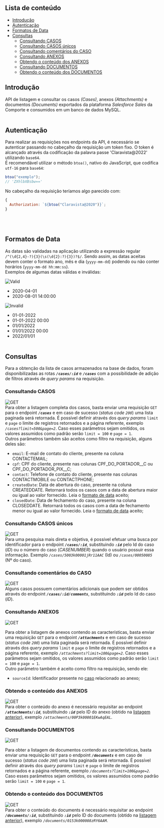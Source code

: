 ## **Lista de conteúdo**

- [Introdução](#introdução)
- [Autenticação](#autenticação)
- [Formatos de Data](#formatos-de-data)
- [Consultas](#consultas)
  - [Consultando CASOS](#consultando-casos)
  - [Consultando CASOS únicos](#consultando-casos-únicos)
  - [Consultando comentários do CASO](#consultando-comentários-do-caso)
  - [Consultando ANEXOS](#consultando-anexos)
  - [Obtendo o conteúdo dos ANEXOS](#obtendo-o-conteúdo-dos-anexos)
  - [Consultando DOCUMENTOS](#consultando-documentos)
  - [Obtendo o conteúdo dos DOCUMENTOS](#obtendo-o-conteúdo-dos-documentos)

## **Introdução**

API de listagem e consultar os casos _(Cases)_, anexos _(Attachments)_ e documentos _(Documents)_ exportados da plataforma _Salesforce Sales_ da Comporte e consumidos em um banco de dados MySQL.
<br><br>

## **Autenticação**

Para realizar as requisições nos endpoints da API, é necessário se autenticar passando no cabeçalho da requisição um token fixo. O token é alcançado através da codificação da palavra passe 'Claravista@2022' utilizando `base64`.<br>
É recomendável utilizar o método `btoa()`, nativo do JavaScript, que codifica `utf-16` para `base64`:

```javascript
btoa("exemplo");
// 'ZXhlbXBsbw=='
```

No cabeçalho da requisição teríamos algo parecido com:

```javascript
{
  Authorization: `${btoa("Claravista@2020")}`;
}
```

<br><br>

## **Formatos de Data**

As datas são validadas na aplicação utilizando a expressão regular `/^(\d{2,4}-?){3}(\s(\d{2}:?){3})?$/`. Sendo assim, as datas aceitas devem conter o formato ano, mês e dia (`yyyy-mm-dd`) podendo ou não conter horários (`yyyy-mm-dd hh:mm:ss`). <br>
Exemplos de algumas datas válidas e inválidas:

![Valid](https://img.shields.io/badge/-VALID-success)

- 2020-04-01
- 2020-08-01 14:00:00

![Invalid](https://img.shields.io/badge/-INVALID-critical)

- 01-01-2022
- 01-01-2022 00:00
- 01/01/2022
- 01/01/2022 00:00
- 2022/01/01
  <br><br>

## **Consultas**

Para a obtenção da lista de casos armazenados na base de dados, foram disponibilizadas as rotas **_`/cases/:id`_** e **_`/cases`_** com a possibilidade de adição de filtros através de _query params_ na requisição.

### Consultando CASOS

![GET](https://img.shields.io/badge/-GET-blue) <br>
Para obter a listagem completa dos casos, basta enviar uma requisição `GET` para o endpoint **_`/cases`_** e em caso de sucesso (_status code `200`_) uma lista paginada será retornada. É possível definir através dos _query params_ `limit` e `page` o limite de registros retornados e a página referente, exemplo _`/cases?limit=500&page=2`_. Caso esses parâmetros sejam omitidos, os valores assumidos como padrão serão `limit = 100` e `page = 1`.<br>
Outros parâmetros também são aceitos como filtro na requisição, alguns deles são:

- `email`: E-mail de contato do cliente, presente na coluna CONTACTEMAIL;
- `cpf`: CPF do cliente, presente nas colunas CPF_DO_PORTADOR\_\_C ou CPF_DO_PORTADOR_PIX\_\_C;
- `contact`: Telefone de contato do cliente, presente nas colunas CONTACTMOBILE ou CONTACTPHONE;
- `createdDate`: Data de abertura do caso, presente na coluna CREATEDDATE. Retornará todos os casos com a data de abertura maior ou igual ao valor fornecido. Leia o [formato de data](#formatos-de-data) aceito;
- `closedDate`: Data de fechamento do caso, presente na coluna CLOSEDDATE. Retornará todos os casos com a data de fechamento menor ou igual ao valor fornecido. Leia o [formato de data](#formatos-de-data) aceito;

### Consultando CASOS únicos

![GET](https://img.shields.io/badge/-GET-blue) <br>
Para uma pesquisa mais direta e objetiva, é possível efetuar uma busca por identificador para o endpoint **_`/cases/:id`_**, substituindo **_`:id`_** pelo Id do caso (_ID_) ou o número do caso (_CASENUMBER_) quando o usuário possuir essa informação. Exemplo _`/cases/5003k00001jRr11AAC`_ (Id) ou _`/cases/00050085`_ (Nº do caso).

### Consultando comentários do CASO

![GET](https://img.shields.io/badge/-GET-blue) <br>
Alguns casos possuem comentários adicionais que podem ser obtidos através do endpoint **_`/cases/:id/comments`_**, substituindo **_`:id`_** pelo Id do caso (_ID_).

### Consultando ANEXOS

![GET](https://img.shields.io/badge/-GET-blue) <br>

Para obter a listagem de anexos contendo as características, basta enviar uma requisição `GET` para o endpoint **_`/attachments`_** e em caso de sucesso (_status code `200`_) uma lista paginada será retornada. É possível definir através dos _query params_ `limit` e `page` o limite de registros retornados e a página referente, exemplo _`/attachments?limit=100&page=2`_. Caso esses parâmetros sejam omitidos, os valores assumidos como padrão serão `limit = 100` e `page = 1`.<br>
Outro parâmetro também é aceito como filtro na requisição, sendo ele:

- `sourceId`: Identificador presente no [caso](#consultando-casos) relacionado ao anexo;

### Obtendo o conteúdo dos ANEXOS

![GET](https://img.shields.io/badge/-GET-blue) <br>
Para obter o conteúdo do anexo é necessário requisitar ao endpoint **_`/attachments/:id`_**, substituindo **_`:id`_** pelo ID do anexo (obtido na [listagem anterior](#consultando-anexos)), exemplo _`/attachments/00P3k00001EKwAqEAL`_.

### Consultando DOCUMENTOS

![GET](https://img.shields.io/badge/-GET-blue) <br>

Para obter a listagem de documentos contendo as características, basta enviar uma requisição `GET` para o endpoint **_`/documents`_** e em caso de sucesso (_status code `200`_) uma lista paginada será retornada. É possível definir através dos _query params_ `limit` e `page` o limite de registros retornados e a página referente, exemplo _`/documents?limit=100&page=2`_. Caso esses parâmetros sejam omitidos, os valores assumidos como padrão serão `limit = 100` e `page = 1`.<br>

### Obtendo o conteúdo dos DOCUMENTOS

![GET](https://img.shields.io/badge/-GET-blue) <br>
Para obter o conteúdo do documents é necessário requisitar ao endpoint **_`/documents/:id`_**, substituindo **_`:id`_** pelo ID do documents (obtido na [listagem anterior](#consultando-documentos)), exemplo _`/documents/0153k000008zRY6AAM`_.
